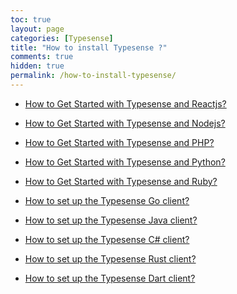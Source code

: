 ```yaml
---
toc: true
layout: page
categories: [Typesense]
title: "How to install Typesense ?"
comments: true
hidden: true
permalink: /how-to-install-typesense/
---
```


<ul>
<li><p><a href="https://aviyeldevrel.github.io/Aviyel-Blogs-Review/how-to-get-started-with-typesense-react/">How to Get Started with Typesense and Reactjs?</a><p>
<li><p><a href="https://aviyeldevrel.github.io/Aviyel-Blogs-Review/how-to-get-started-with-typesense-node/">How to Get Started with Typesense and Nodejs?</a><p>
<li><p><a href="https://aviyeldevrel.github.io/Aviyel-Blogs-Review/how-to-get-started-with-typesense-php/">How to Get Started with Typesense and PHP?</a><p>
<li><p><a href="https://aviyeldevrel.github.io/Aviyel-Blogs-Review/how-to-get-started-with-typesense-python/">How to Get Started with Typesense and Python?</a><p>
<li><p><a href="https://aviyeldevrel.github.io/Aviyel-Blogs-Review/how-to-get-started-with-typesense-ruby/">How to Get Started with Typesense and Ruby?</a><p>
<li><p><a href="https://aviyeldevrel.github.io/Aviyel-Blogs-Review/how-to-set-up-typesense-go-client/">How to set up the Typesense Go client?</a><p>
<li><p><a href="https://aviyeldevrel.github.io/Aviyel-Blogs-Review/how-to-set-up-typesense-java-client/">How to set up the Typesense Java client?</a><p>
<li><p><a href="https://aviyeldevrel.github.io/Aviyel-Blogs-Review/how-to-set-up-typesense-csharp-client/">How to set up the Typesense C# client?</a><p>
<li><p><a href="https://aviyeldevrel.github.io/Aviyel-Blogs-Review/how-to-set-up-typesense-rust-client/">How to set up the Typesense Rust client?</a><p>
<li><p><a href="https://aviyeldevrel.github.io/Aviyel-Blogs-Review/how-to-set-up-typesense-dart-client/">How to set up the Typesense Dart client?</a><p>
